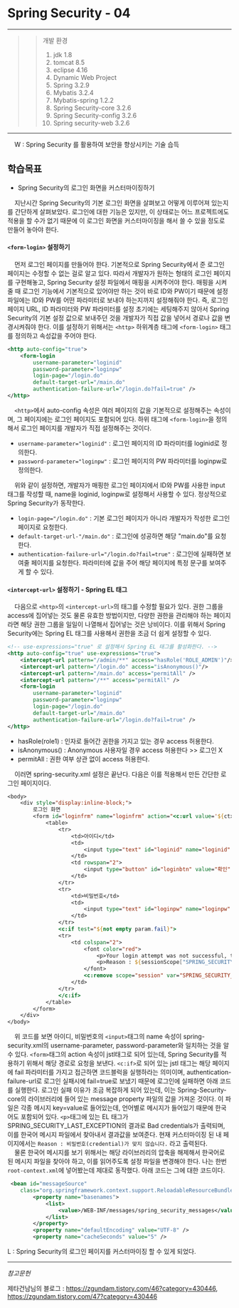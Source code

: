 # Spring Security - 04

<hr/>
 
>>개발 환경
>>1. jdk 1.8
>>2. tomcat 8.5
>>3. eclipse 4.16
>>4. Dynamic Web Project
>>5. Spring 3.2.9
>>6. Mybatis 3.2.4
>>7. Mybatis-spring 1.2.2
>>8. Spring Security-core 3.2.6
>>9. Spring Security-config 3.2.6
>>10. Spring security-web 3.2.6
 
<hr/>

&nbsp;&nbsp;&nbsp;&nbsp;W : Spring Security 를 활용하여 보안을 향상시키는 기술 습득

## 학습목표
- Spring Security의 로그인 화면을 커스터마이징하기

&nbsp;&nbsp;&nbsp;&nbsp;지난시간 Spring Security의 기본 로그인 화면을 살펴보고 어떻게 이루어져 있는지를 간단하게 살펴보았다. 로그인에 대한 기능은 있지만, 이 상태로는 어느 프로젝트에도 적용을 할 수가 없기 때문에 이 로그인 화면을 커스터마이징을 해서 쓸 수 있을 정도로 만들어 놓아야 한다.

#### `<form-login>` 설정하기

&nbsp;&nbsp;&nbsp;&nbsp;먼저 로그인 페이지를 만들어야 한다. 기본적으로 Spring Security에서 준 로그인 페이지는 수정할 수 없는 걸로 알고 있다. 따라서 개발자가 원하는 형태의 로그인 페이지를 구현해놓고, Spring Security 설정 파일에서 매핑을 시켜주어야 한다. 매핑을 시켜줄 때 로그인 기능에서 기본적으로 있어야만 하는 것이 바로  ID와 PW이기 때문에 설정 파일에는 ID와 PW를 어떤 파라미터로 보내야 하는지까지 설정해줘야 한다. 즉, 로그인 페이지 URL, ID 파라미터와 PW 파라미터를 설정 초기에는 세팅해주지 않아서 Spring Security의 기본 설정 값으로 보내주던 것을 개발자가 직접 값을 넣어서 경로나 값을 변경시켜줘야 한다. 이를 설정하기 위해서는 `<http>` 하위계층 태그에 `<form-login>` 태그를 정의하고 속성값을 주어야 한다.

```xml
<http auto-config="true">
    <form-login
 		username-parameter="loginid"	
 		password-parameter="loginpw"
 		login-page="/login.do"
 		default-target-url="/main.do"
 		authentication-failure-url="/login.do?fail=true" />
</http>
```

&nbsp;&nbsp;&nbsp;&nbsp;`<http>`에서 auto-config 속성은 여러 페이지의 값을 기본적으로 설정해주는 속성이며, 그 페이지에는 로그인 페이지도 포함되어 있다. 하위 태그에 `<form-login>`을 정의해서 로그인 페이지를 개발자가 직접 설정해주는 것이다.

- `username-parameter="loginid"` : 로그인 페이지의 ID 파라미터를 loginid로 정의한다.
- `password-parameter="loginpw"` : 로그인 페이지의 PW 파라미터를 loginpw로 정의한다.

&nbsp;&nbsp;&nbsp;&nbsp;위와 같이 설정하면, 개발자가 매핑한 로그인 페이지에서 ID와 PW를 사용한 input 태그를 작성할 때, name을 loginid, loginpw로 설정해서 사용할 수 있다. 정상적으로 Spring Security가 동작한다.

- `login-page="/login.do"` : 기본 로그인 페이지가 아니라 개발자가 작성한 로그인 페이지로 요청한다.
- `default-target-url-"/main.do"` : 로그인에 성공하면 해당 "main.do"를 요청한다.
- `authentication-failure-url="/login.do?fail=true"` : 로그인에 실패하면 보여줄 페이지를 요청한다. 파라미터에 값을 주어 해당 페이지에 특정 문구를 보여주게 할 수 있다.

#### `<intercept-url>` 설정하기 - Spring EL 태그

&nbsp;&nbsp;&nbsp;&nbsp;다음으로 `<http>`의 `<intercept-url>`의 태그를 수정할 필요가 있다. 권한 그룹을 access에 집어넣는 것도 물론 유효한 방법이지만, 다양한 권한을 관리해야 하는 페이지라면 해당 권한 그룹을 일일이 나열해서 집어넣는 것은 낭비이다. 이를 위해서 Spring Security에는 Spring EL 태그를 사용해서 권한을 조금 더 쉽게 설정할 수 있다.

```xml
<!-- use-expressions="true" 로 설정해서 Spring EL 태그를 활성화한다. -->
<http auto-config="true" use-expressions="true">
 	<intercept-url pattern="/admin/**" access="hasRole('ROLE_ADMIN')"/> 
 	<intercept-url pattern="/login.do" access="isAnonymous()"/> 
 	<intercept-url pattern="/main.do" access="permitAll" />
 	<intercept-url pattern="/**" access="permitAll" />
    <form-login
 		username-parameter="loginid"	
 		password-parameter="loginpw"
 		login-page="/login.do"
 		default-target-url="/main.do"
 		authentication-failure-url="/login.do?fail=true" />
</http>
```

 - hasRole(role1) : 인자로 들어간 권한을 가지고 있는 경우 access 허용한다.
 - isAnonymous() : Anonymous 사용자일 경우 access 허용한다 >> 로그인 X
 - permitAll : 권한 여부 상관 없이 access 허용한다.

&nbsp;&nbsp;&nbsp;&nbsp;이러면 spring-security.xml 설정은 끝난다. 다음은 이를 적용해서 만든 간단한 로그인 페이지이다.

```jsp
<body>
	<div style="display:inline-block;">
		로그인 화면
		<form id="loginfrm" name="loginfrm" action="<c:url value='${ctx}/j_spring_security_check'/>" method="POST">
			<table>
				<tr>
					<td>아이디</td>
					<td>
						<input type="text" id="loginid" name="loginid" value="" />	
					</td>
					<td rowspan="2">
						<input type="button" id="loginbtn" value="확인" />	
					</td>
				</tr>	
				<tr>
					<td>비밀번호</td>
					<td>
						<input type="text" id="loginpw" name="loginpw" value="" />	
					</td>
				</tr>	
				<c:if test="${not empty param.fail}"> 
				<tr>
					<td colspan="2">
						<font color="red">
							<p>Your login attempt was not successful, try again</p>	
							<p>Reason : ${sessionScope["SPRING_SECURITY_LAST_EXCEPTION"].message}</p>	
						</font>	
						<c:remove scope="session" var="SPRING_SECURITY_LAST_EXCEPTION"/>
					</td>	
				</tr>
				</c:if>
			</table>	
		</form>
	</div>
</body>
```

&nbsp;&nbsp;&nbsp;&nbsp;위 코드를 보면 아이디, 비밀번호의 `<input>`태그의 name 속성이 spring-security.xml의 username-parameter, password-parameter와 일치하는 것을 알 수 있다. `<form>`태그의 action 속성이 jstl태그로 되어 있는데, Spring Security를 적용하기 위해서 해당 경로로 요청을 보낸다. `<c:if>`로 되어 있는 jstl 태그는 해당 페이지에 fail 파라미터를 가지고 접근하면 코드블럭을 실행하라는 의미이며, authentication-failure-url로 로그인 실패시에 fail=true로 보냈기 때문에 로그인에 실패하면 아래 코드를 실행한다. 로그인 실패 이유가 조금 복잡하게 되어 있는데, 이는 Spring-Security-core의 라이브러리에 들어 있는 message property 파일의 값을 가져온 것이다. 이 파일은 각종 메시지 key=value로 들어있는데, 언어별로 메시지가 들어있기 때문에 한국어도 포함되어 있다. `<p>`태그에 있는 EL 태그가 SPRING_SECURITY_LAST_EXCEPTION의 결과로 Bad credentials가 출력되며, 이를 한국어 메시지 파일에서 찾아내서 결과값을 보여준다. 현재 커스터마이징 된 내 페이지에서는 `Reason : 비밀번호(credential)가 맞지 않습니다.` 라고 출력된다.  
&nbsp;&nbsp;&nbsp;&nbsp;물론 한국어 메시지를 보기 위해서는 해당 라이브러리의 압축을 해제해서 한국어로 된 메시지 파일을 찾아야 하고, 이를 읽어주도록 설정 파일을 변경해야 한다. 나는 한번 `root-context.xml`에 넣어봤는데 제대로 동작했다. 아래 코드는 그에 대한 코드이다.

```xml
 <bean id="messageSource"
 	class="org.springframework.context.support.ReloadableResourceBundleMessageSource">
 		<property name="basenames">
 			<list>
 				<value>/WEB-INF/messages/spring_security_messages</value>	
 			</list>	
 		</property>
 		<property name="defaultEncoding" value="UTF-8" />
 		<property name="cacheSeconds" value="5" />
```

L : Spring Security의 로그인 페이지를 커스터마이징 할 수 있게 되었다.

<hr>

_참고문헌_

제타건남님의 블로그 : <https://zgundam.tistory.com/46?category=430446>, <https://zgundam.tistory.com/47?category=430446>
